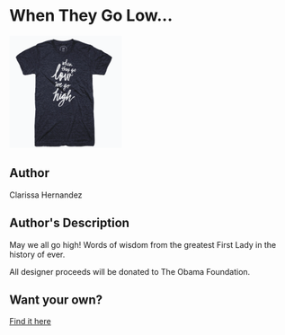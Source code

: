 # When They Go Low...

<img src="./when-they-go-low.png" width="200" height="200" />

## Author

Clarissa Hernandez

## Author's Description

May we all go high! Words of wisdom from the greatest First Lady in the history of ever.

All designer proceeds will be donated to The Obama Foundation.

## Want your own?

<a href="https://cottonbureau.com/products/when-they-go-low" alt="Buy Now">Find it here</a>
